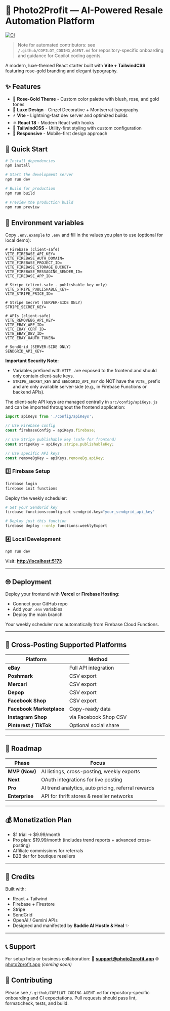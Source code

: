 # 💎 Photo2Profit — AI-Powered Resale Automation Platform

[![CI](https://github.com/baddiehustleai-star/jubilant-happiness/actions/workflows/ci.yml/badge.svg?branch=main)](https://github.com/baddiehustleai-star/jubilant-happiness/actions/workflows/ci.yml)

> Note for automated contributors: see `/.github/COPILOT_CODING_AGENT.md` for repository-specific onboarding and guidance for Copilot coding agents.

A modern, luxe-themed React starter built with **Vite + TailwindCSS** featuring rose-gold branding and elegant typography.

## ✨ Features

- 🎨 **Rose-Gold Theme** - Custom color palette with blush, rose, and gold tones
- 💎 **Luxe Design** - Cinzel Decorative + Montserrat typography
- ⚡ **Vite** - Lightning-fast dev server and optimized builds
- ⚛️ **React 18** - Modern React with hooks
- 🎯 **TailwindCSS** - Utility-first styling with custom configuration
- 📱 **Responsive** - Mobile-first design approach

## 🚀 Quick Start

```bash
# Install dependencies
npm install

# Start the development server
npm run dev

# Build for production
npm run build

# Preview the production build
npm run preview
```

## 🔐 Environment variables

Copy `.env.example` to `.env` and fill in the values you plan to use (optional for local demo):

```env
# Firebase (client-safe)
VITE_FIREBASE_API_KEY=
VITE_FIREBASE_AUTH_DOMAIN=
VITE_FIREBASE_PROJECT_ID=
VITE_FIREBASE_STORAGE_BUCKET=
VITE_FIREBASE_MESSAGING_SENDER_ID=
VITE_FIREBASE_APP_ID=

# Stripe (client-safe - publishable key only)
VITE_STRIPE_PUBLISHABLE_KEY=
VITE_STRIPE_PRICE_ID=

# Stripe Secret (SERVER-SIDE ONLY)
STRIPE_SECRET_KEY=

# APIs (client-safe)
VITE_REMOVEBG_API_KEY=
VITE_EBAY_APP_ID=
VITE_EBAY_CERT_ID=
VITE_EBAY_DEV_ID=
VITE_EBAY_OAUTH_TOKEN=

# SendGrid (SERVER-SIDE ONLY)
SENDGRID_API_KEY=
```

**Important Security Note:**

- Variables prefixed with `VITE_` are exposed to the frontend and should only contain client-safe keys.
- `STRIPE_SECRET_KEY` and `SENDGRID_API_KEY` do NOT have the `VITE_` prefix and are only available server-side (e.g., in Firebase Functions or backend APIs).

The client-safe API keys are managed centrally in `src/config/apiKeys.js` and can be imported throughout the frontend application:

```javascript
import apiKeys from './config/apiKeys';

// Use Firebase config
const firebaseConfig = apiKeys.firebase;

// Use Stripe publishable key (safe for frontend)
const stripeKey = apiKeys.stripe.publishableKey;

// Use specific API keys
const removeBgKey = apiKeys.removeBg.apiKey;
```

### 3️⃣ Firebase Setup

```bash
firebase login
firebase init functions
```

Deploy the weekly scheduler:

```bash
# Set your SendGrid key
firebase functions:config:set sendgrid.key="your_sendgrid_api_key"

# Deploy just this function
firebase deploy --only functions:weeklyExport
```

### 4️⃣ Local Development

```bash
npm run dev
```

Visit: **[http://localhost:5173](http://localhost:5173)**

---

## 🌐 Deployment

Deploy your frontend with **Vercel** or **Firebase Hosting**:

- Connect your GitHub repo
- Add your `.env` variables
- Deploy the main branch

Your weekly scheduler runs automatically from Firebase Cloud Functions.

---

## 🧩 Cross-Posting Supported Platforms

| Platform                 | Method                |
| ------------------------ | --------------------- |
| **eBay**                 | Full API integration  |
| **Poshmark**             | CSV export            |
| **Mercari**              | CSV export            |
| **Depop**                | CSV export            |
| **Facebook Shop**        | CSV export            |
| **Facebook Marketplace** | Copy-ready data       |
| **Instagram Shop**       | via Facebook Shop CSV |
| **Pinterest / TikTok**   | Optional social share |

---

## 🧠 Roadmap

| Phase          | Focus                                              |
| -------------- | -------------------------------------------------- |
| **MVP (Now)**  | AI listings, cross-posting, weekly exports         |
| **Next**       | OAuth integrations for live posting                |
| **Pro**        | AI trend analytics, auto pricing, referral rewards |
| **Enterprise** | API for thrift stores & reseller networks          |

---

## 💰 Monetization Plan

- $1 trial → $9.99/month
- Pro plan: $19.99/month (includes trend reports + advanced cross-posting)
- Affiliate commissions for referrals
- B2B tier for boutique resellers

---

## 🩷 Credits

Built with:

- React + Tailwind
- Firebase + Firestore
- Stripe
- SendGrid
- OpenAI / Gemini APIs
- Designed and manifested by **Baddie AI Hustle & Heal** ✨

---

## 📞 Support

For setup help or business collaboration:
📧 **[support@photo2profit.app](mailto:support@photo2profit.app)**
🌐 [photo2profit.app](https://photo2profit.app) _(coming soon)_

## 🤝 Contributing

Please see `/.github/COPILOT_CODING_AGENT.md` for repository-specific onboarding and CI expectations. Pull requests should pass lint, format:check, tests, and build.
